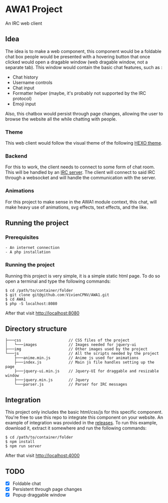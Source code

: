 # AWA1 Project
An IRC web client

## Idea
The idea is to make a web component, this component would be a foldable chat box
people would be presented with a hovering button that once clicked would open a
dragable window (web dragable window, not a separate tab). This window would contain the basic chat features, such as :
- Chat history
- Username controls
- Chat input
- Formatter helper (maybe, it's probably not supported by the IRC protocol)
- Emoji input

Also, this chatbox would persist through page changes, allowing the user to browse the website all the while chatting with people.

### Theme
This web client would follow the visual theme of the following [HEXO theme](https://github.com/Yue-plus/hexo-theme-arknights).

### Backend
For this to work, the client needs to connect to some form of chat room.
This will be handled by an [IRC server](https://www.inspircd.org/). The client
will connect to said IRC through a websocket and will handle the communication with the server.

### Animations
For this project to make sense in the AWA1 module context, this chat,
will make heavy use of animations, svg effects, text effects, and the like.

## Running the project
### Prerequisites
    - An internet connection
    - A php installation
### Running the project
Running this project is very simple, it is a simple static html page.
To do so open a terminal and type the following commands:
```shell
$ cd /path/to/container/folder
$ git clone git@github.com:VivienCPNV/AWA1.git
$ cd AWA1
$ php -S localhost:8080
```
After that visit [http://localhost:8080](http://localhost:8080/)
## Directory structure
```
├───css                     // CSS files of the project
│   └───images              // Images needed for jquery-ui
├───img                     // Other images used by the project           
└───js                      // All the scripts needed by the project
    ├───anime.min.js        // Anime js used for animations
    ├───index.js            // Main js file handles setting up the page
    ├───jquery-ui.min.js    // Jquery-UI for draggable and resizable window
    ├───jquery.min.js       // Jquery
    └───parser.js           // Parser for IRC messages
```
## Integration
This project only includes the basic html/css/js for this specific
component. You're free to use this repo to integrate this component
on your website. An example of integration was provided in the [releases](https://github.com/VivienCPNV/AWA1/releases/latest).
To run this example, download it, extract it somewhere and run the following commands:
```shell
$ cd /path/to/container/folder
$ npm install
$ npm run server
```
After that visit [http://localhost:4000](http://localhost:4000)
## TODO
- [x] Foldable chat
- [x] Persistent through page changes
- [x] Popup draggable window